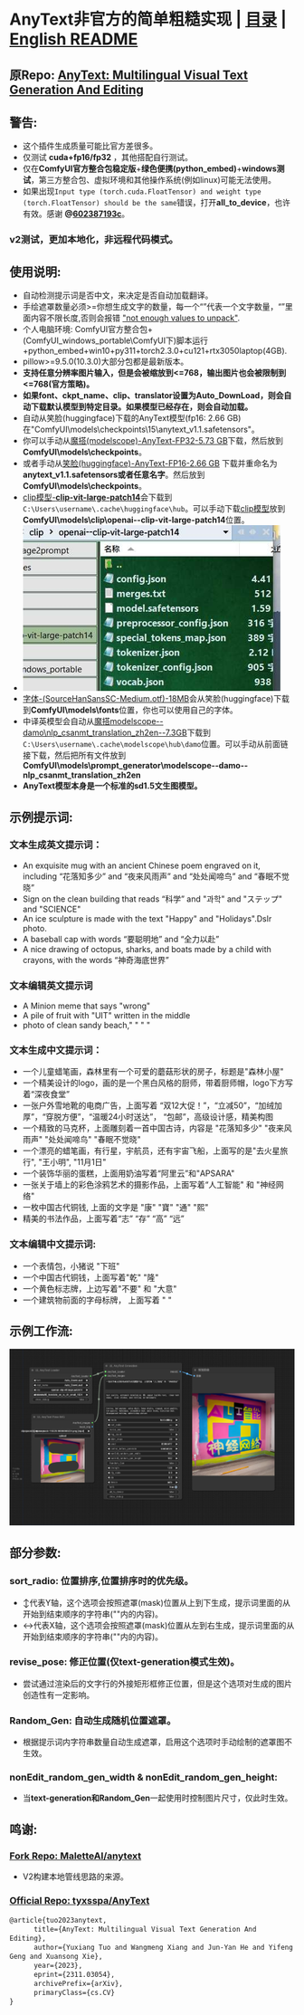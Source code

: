 # AnyText非官方的简单粗糙实现  |  [目录](../../README.md)  |  [English README](../README.md)

## 原Repo: [AnyText: Multilingual Visual Text Generation And Editing](https://github.com/tyxsspa/AnyText)

## 警告: 
- 这个插件生成质量可能比官方差很多。
- 仅测试 **cuda+fp16/fp32** ，其他搭配自行测试。
- 仅在**ComfyUI官方整合包稳定版**+**绿色便携(python_embed)**+**windows测试**，第三方整合包、虚拟环境和其他操作系统(例如linux)可能无法使用。
- 如果出现`Input type (torch.cuda.FloatTensor) and weight type (torch.FloatTensor) should be the same`错误，打开**all_to_device**，也许有效。感谢 **@[602387193c](https://github.com/602387193c)**。
### v2测试，更加本地化，非远程代码模式。

## 使用说明:
- 自动检测提示词是否中文，来决定是否自动加载翻译。
- 手绘遮罩数量必须>=你想生成文字的数量，每一个“”代表一个文字数量，“”里面内容不限长度,否则会报错 ["not enough values to unpack"](https://github.com/zmwv823/ComfyUI-AnyText/issues/7).
- 个人电脑环境: ComfyUI官方整合包+(ComfyUI_windows_portable\ComfyUI下)脚本运行+python_embed+win10+py311+torch2.3.0+cu121+rtx3050laptop(4GB).
- pillow>=9.5.0(10.3.0)大部分包都是最新版本。
- **支持任意分辨率图片输入，但是会被缩放到<=768，输出图片也会被限制到<=768(官方策略)。**
- **如果font、ckpt_name、clip、translator设置为Auto_DownLoad，则会自动下载默认模型到特定目录。如果模型已经存在，则会自动加载。**
- 自动从笑脸(huggingface)下载的AnyText模型(fp16: 2.66 GB)在"ComfyUI\models\checkpoints\15\anytext_v1.1.safetensors"。
- 你可以手动从[魔搭(modelscope)-AnyText-FP32-5.73 GB](https://modelscope.cn/models/iic/cv_anytext_text_generation_editing/file/view/master?fileName=anytext_v1.1.ckpt&status=2)下载，然后放到**ComfyUI\models\checkpoints**。
- 或者手动从[笑脸(huggingface)-AnyText-FP16-2.66 GB](https://huggingface.co/Sanster/AnyText/blob/main/pytorch_model.fp16.safetensors) 下载并重命名为**anytext_v1.1.safetensors或者任意名字**。然后放到 **ComfyUI\models\checkpoints**。
- [clip模型-**clip-vit-large-patch14**](https://huggingface.co/openai/clip-vit-large-patch14)会下载到 `C:\Users\username\.cache\huggingface\hub`。可以手动下载[clip模型](https://huggingface.co/openai/clip-vit-large-patch14)放到**ComfyUI\models\clip\openai--clip-vit-large-patch14**位置。
- ![](./clip_model.jpg)
- [字体-(SourceHanSansSC-Medium.otf)-18MB](https://huggingface.co/Sanster/AnyText/blob/main/SourceHanSansSC-Medium.otf)会从笑脸(huggingface)下载到**ComfyUI\models\fonts**位置，你也可以使用自己的字体。
- 中译英模型会自动从[魔搭modelscope--damo\nlp_csanmt_translation_zh2en--7.3GB](https://www.modelscope.cn/models/iic/nlp_csanmt_translation_zh2en)下载到`C:\Users\username\.cache\modelscope\hub\damo`位置。可以手动从前面链接下载，然后把所有文件放到**ComfyUI\models\prompt_generator\modelscope--damo--nlp_csanmt_translation_zh2en**
- **AnyText模型本身是一个标准的sd1.5文生图模型。**

## 示例提示词:
### 文本生成英文提示词：
- An exquisite mug with an ancient Chinese poem engraved on it, including  “花落知多少” and “夜来风雨声” and “处处闻啼鸟” and “春眠不觉晓”
- Sign on the clean building that reads “科学” and "과학"  and "ステップ" and "SCIENCE"
- An ice sculpture is made with the text "Happy" and "Holidays".Dslr photo.
- A baseball cap with words “要聪明地” and “全力以赴”
- A nice drawing of octopus, sharks, and boats made by a child with crayons, with the words “神奇海底世界”
### 文本编辑英文提示词
- A Minion meme that says "wrong"
- A pile of fruit with "UIT" written in the middle
- photo of clean sandy beach," " " "
### 文本生成中文提示词：
- 一个儿童蜡笔画，森林里有一个可爱的蘑菇形状的房子，标题是"森林小屋"
- 一个精美设计的logo，画的是一个黑白风格的厨师，带着厨师帽，logo下方写着“深夜食堂”
- 一张户外雪地靴的电商广告，上面写着 “双12大促！”，“立减50”，“加绒加厚”，“穿脱方便”，“温暖24小时送达”， “包邮”，高级设计感，精美构图
- 一个精致的马克杯，上面雕刻着一首中国古诗，内容是 "花落知多少" "夜来风雨声" "处处闻啼鸟" "春眠不觉晓"
- 一个漂亮的蜡笔画，有行星，宇航员，还有宇宙飞船，上面写的是"去火星旅行", "王小明", "11月1日"
- 一个装饰华丽的蛋糕，上面用奶油写着“阿里云”和"APSARA"
- 一张关于墙上的彩色涂鸦艺术的摄影作品，上面写着“人工智能" 和 "神经网络"
- 一枚中国古代铜钱,  上面的文字是 "康" "寶" "通" "熙"
- 精美的书法作品，上面写着“志” “存” “高” “远”
### 文本编辑中文提示词:
- 一个表情包，小猪说 "下班"
- 一个中国古代铜钱，上面写着"乾" "隆"
- 一个黄色标志牌，上边写着"不要" 和 "大意"
- 一个建筑物前面的字母标牌， 上面写着 " "
## 示例工作流:

![workflow](./AnyText-wf.png)

## 部分参数:

### sort_radio: 位置排序,位置排序时的优先级。

- ↕代表Y轴，这个选项会按照遮罩(mask)位置从上到下生成，提示词里面的从开始到结束顺序的字符串(""内的内容)。
- ↔代表X轴，这个选项会按照遮罩(mask)位置从左到右生成，提示词里面的从开始到结束顺序的字符串(""内的内容)。

### revise_pose: 修正位置(仅text-generation模式生效)。

- 尝试通过渲染后的文字行的外接矩形框修正位置，但是这个选项对生成的图片创造性有一定影响。

### Random_Gen: 自动生成随机位置遮罩。

- 根据提示词内字符串数量自动生成遮罩，启用这个选项时手动绘制的遮罩图不生效。

### nonEdit_random_gen_width & nonEdit_random_gen_height:

- 当**text-generation和Random_Gen**一起使用时控制图片尺寸，仅此时生效。

## 鸣谢:
### [Fork Repo: MaletteAI/anytext](https://github.com/MaletteAI/anytext)
- V2构建本地管线思路的来源。
### [Official Repo: tyxsspa/AnyText](https://github.com/tyxsspa/AnyText)

```
@article{tuo2023anytext,
      title={AnyText: Multilingual Visual Text Generation And Editing}, 
      author={Yuxiang Tuo and Wangmeng Xiang and Jun-Yan He and Yifeng Geng and Xuansong Xie},
      year={2023},
      eprint={2311.03054},
      archivePrefix={arXiv},
      primaryClass={cs.CV}
}
```
